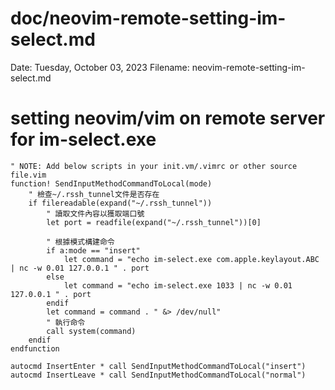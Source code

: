# doc/neovim-remote-setting-im-select.md
Date: Tuesday, October 03, 2023
Filename: neovim-remote-setting-im-select.md

# setting neovim/vim on remote server for im-select.exe

```vim
" NOTE: Add below scripts in your init.vm/.vimrc or other source file.vim
function! SendInputMethodCommandToLocal(mode)
    " 檢查~/.rssh_tunnel文件是否存在
    if filereadable(expand("~/.rssh_tunnel"))
        " 讀取文件內容以獲取端口號
        let port = readfile(expand("~/.rssh_tunnel"))[0]

        " 根據模式構建命令
        if a:mode == "insert"
            let command = "echo im-select.exe com.apple.keylayout.ABC | nc -w 0.01 127.0.0.1 " . port
        else
            let command = "echo im-select.exe 1033 | nc -w 0.01 127.0.0.1 " . port
        endif
        let command = command . " &> /dev/null"
        " 執行命令
        call system(command)
    endif
endfunction

autocmd InsertEnter * call SendInputMethodCommandToLocal("insert")
autocmd InsertLeave * call SendInputMethodCommandToLocal("normal")
```

